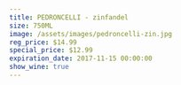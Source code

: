 ```yaml
---
title: PEDRONCELLI - zinfandel
size: 750ML
image: /assets/images/pedroncelli-zin.jpg
reg_price: $14.99
special_price: $12.99
expiration_date: 2017-11-15 00:00:00
show_wine: true
---
```



